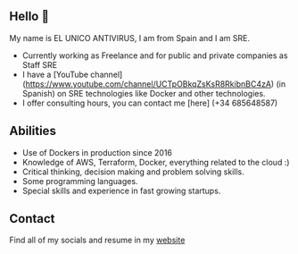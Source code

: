 ## Hello 👋

My name is EL UNICO ANTIVIRUS, I am from Spain and I am SRE.

* Currently working as Freelance and for public and private companies as Staff SRE
* I have a [YouTube channel] (https://www.youtube.com/channel/UCTpOBkqZsKsR8RkibnBC4zA) (in Spanish) on SRE technologies like Docker and other technologies.
* I offer consulting hours, you can contact me [here] (+34 685648587)



## Abilities

* Use of Dockers in production since 2016
* Knowledge of AWS, Terraform, Docker, everything related to the cloud :)
* Critical thinking, decision making and problem solving skills.
* Some programming languages.
* Special skills and experience in fast growing startups.



## Contact

Find all of my socials and resume in my [website](https://fredrikson.com.ar)
